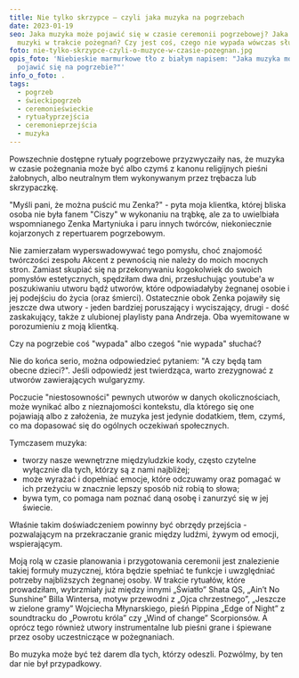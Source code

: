 ```yaml
---
title: Nie tylko skrzypce – czyli jaka muzyka na pogrzebach
date: 2023-01-19
seo: Jaka muzyka może pojawić się w czasie ceremonii pogrzebowej? Jaka jest rola
  muzyki w trakcie pożegnań? Czy jest coś, czego nie wypada wówczas słuchać?
foto: nie-tylko-skrzypce-czyli-o-muzyce-w-czasie-pozegnan.jpg
opis_foto: 'Niebieskie marmurkowe tło z białym napisem: "Jaka muzyka może
  pojawić się na pogrzebie?"'
info_o_foto: .
tags:
  - pogrzeb
  - świeckipogrzeb
  - ceremonieświeckie
  - rytuałyprzejścia
  - ceremonieprzejścia
  - muzyka
---
```


Powszechnie dostępne rytuały pogrzebowe przyzwyczaiły nas, że muzyka w czasie pożegnania może być albo czymś z kanonu religijnych pieśni żałobnych, albo neutralnym tłem wykonywanym przez trębacza lub skrzypaczkę.

"Myśli pani, że można puścić mu Zenka?" - pyta moja klientka, której bliska osoba nie była fanem "Ciszy" w wykonaniu na trąbkę, ale za to uwielbiała wspomnianego Zenka Martyniuka i paru innych twórców, niekoniecznie kojarzonych z repertuarem pogrzebowym.

Nie zamierzałam wyperswadowywać tego pomysłu, choć znajomość twórczości zespołu Akcent z pewnością nie należy do moich mocnych stron. Zamiast skupiać się na przekonywaniu kogokolwiek do swoich pomysłów estetycznych, spędziłam dwa dni, przesłuchując youtube'a w poszukiwaniu utworu bądź utworów, które odpowiadałyby żegnanej osobie i jej podejściu do życia (oraz śmierci). Ostatecznie obok Zenka pojawiły się jeszcze dwa utwory - jeden bardziej poruszający i wyciszający, drugi - dość zaskakujący, także z ulubionej playlisty pana Andrzeja. Oba wyemitowane w porozumieniu z moją klientką.

Czy na pogrzebie coś "wypada" albo czegoś "nie wypada" słuchać?

Nie do końca serio, można odpowiedzieć pytaniem: "A czy będą tam obecne dzieci?". Jeśli odpowiedź jest twierdząca, warto zrezygnować z utworów zawierających wulgaryzmy.

Poczucie "niestosowności" pewnych utworów w danych okolicznościach, może wynikać albo z nieznajomości kontekstu, dla którego się one pojawiają albo z założenia, że muzyka jest jedynie dodatkiem, tłem, czymś, co ma dopasować się do ogólnych oczekiwań społecznych.

Tymczasem muzyka:

- tworzy nasze wewnętrzne międzyludzkie kody, często czytelne wyłącznie dla tych, którzy są z nami najbliżej;
- może wyrażać i dopełniać emocje, które odczuwamy oraz pomagać w ich przeżyciu w znacznie lepszy sposób niż robią to słowa;
- bywa tym, co pomaga nam poznać daną osobę i zanurzyć się w jej świecie.

Właśnie takim doświadczeniem powinny być obrzędy przejścia - pozwalającym na przekraczanie granic między ludźmi, żywym od emocji, wspierającym.

Moją rolą w czasie planowania i przygotowania ceremonii jest znalezienie takiej formuły muzycznej, która będzie spełniać te funkcje i uwzględniać potrzeby najbliższych żegnanej osoby. W trakcie rytuałów, które prowadziłam, wybrzmiały już między innymi „Światło” Shata QS, „Ain’t No Sunshine” Billa Wintersa, motyw przewodni z „Ojca chrzestnego”, „Jeszcze w zielone gramy” Wojciecha Młynarskiego, pieśń Pippina „Edge of Night” z soundtracku do „Powrotu króla” czy „Wind of change” Scorpionsów. A oprócz tego również utwory instrumentalne lub pieśni grane i śpiewane przez osoby uczestniczące w pożegnaniach.

Bo muzyka może być też darem dla tych, którzy odeszli. Pozwólmy, by ten dar nie był przypadkowy.